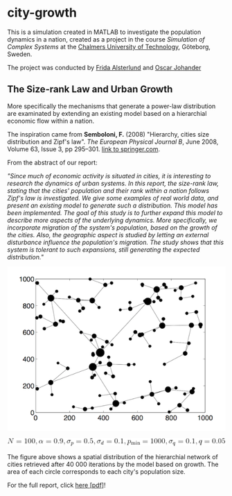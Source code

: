 # city-growth

This is a simulation created in MATLAB to investigate the population dynamics in a nation, created as a project in the course *Simulation of Complex Systems* at the [Chalmers University of Technology](http://www.chalmers.se/), Göteborg, Sweden.

The project was conducted by [Frida Alsterlund](https://github.com/FridaA) and [Oscar Johander](https://github.com/ocyj)

## The Size-rank Law and Urban Growth

More specifically the mechanisms that generate a power-law distribution are examinated by extending an existing model based on a hierarchial economic flow within a nation.

The inspiration came from **Semboloni, F.** (2008) "Hierarchy, cities size distribution and Zipf's law". *The European Physical Journal B*, June 2008, Volume 63, Issue 3, pp 295–301. [link to springer.com](http://link.springer.com/article/10.1140/epjb/e2008-00203-1 "Link to springer.com").

From the abstract of our report:

*"Since much of economic activity is situated in cities, it is interesting to research the dynamics of urban systems. In this report, the size-rank law, stating that the cities' population and their rank within a nation follows Zipf's law is investigated. We give some examples of real world data, and present an existing model to generate such a distribution. This model has been implemented. The goal of this study is to further expand this model to describe more aspects of the underlying dynamics. More specifically, we incorporate migration of the system's population, based on the growth of the cities. Also, the geographic aspect is studied by letting an external disturbance influence the population's migration. The study shows that this system is tolerant to such expansions, still generating the expected distribution."*

![alt text](https://raw.githubusercontent.com/ocyj/city-growth/master/figs/growthmodel_spatial.png "Hierarchial network of cities")

![alt text](https://raw.githubusercontent.com/ocyj/city-growth/master/figs/growthmodel_spatial_params.gif "Parameters used")

The figure above shows a spatial distribution of the hierarchial network of cities retrieved after 40 000 iterations by the model based on growth. The area of each circle corresponds to each city's population size.

For the full report, click [here [pdf]](https://github.com/ocyj/city-growth/raw/master/report/SoCS_report.pdf "Click to download report")!
